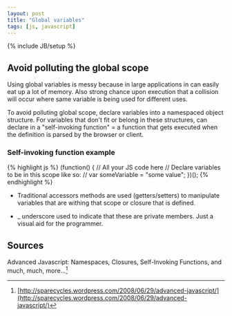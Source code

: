 ```yaml
---
layout: post
title: "Global variables"
tags: [js, javascript]
---
```

{% include JB/setup %}

## Avoid polluting the global scope

Using global variables is messy because in large applications in can easily eat up a lot of memory. Also strong chance upon execution that a collision will occur where same variable is being used for different uses.

To avoid polluting global scope, declare variables into a namespaced object structure. For variables that don't fit or belong in these structures, can declare in a "self-invoking function" = a function that gets executed when the definition is parsed by the browser or client.

### Self-invoking function example
{% highlight js %}
(function() {
  // All your JS code here
  // Declare variables to be in this scope like so:
  // var someVariable = "some value";
})();
{% endhighlight %}
   
* Traditional accessors methods are used (getters/setters) to manipulate variables that are withing that scope or closure that is defined.

* _ underscore used to indicate that these are private members. Just a visual aid for the programmer.

## Sources

Advanced Javascript: Namespaces, Closures, Self-Invoking Functions, and much, much, more...[^1]

[^1]: [http://sparecycles.wordpress.com/2008/06/29/advanced-javascript/](http://sparecycles.wordpress.com/2008/06/29/advanced-javascript/)
